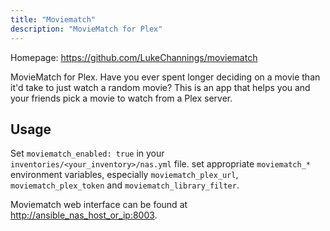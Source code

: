 ```yaml
---
title: "Moviematch"
description: "MovieMatch for Plex"
---
```


Homepage: <https://github.com/LukeChannings/moviematch>

MovieMatch for Plex. Have you ever spent longer deciding on a movie than it'd take to just watch a random movie? This is an app that helps you and your friends pick a movie to watch from a Plex server.

## Usage

Set `moviematch_enabled: true` in your `inventories/<your_inventory>/nas.yml` file.
set appropriate `moviematch_*` environment variables, especially `moviematch_plex_url`, `moviematch_plex_token` and `moviematch_library_filter`.

Moviematch web interface can be found at <http://ansible_nas_host_or_ip:8003>.
